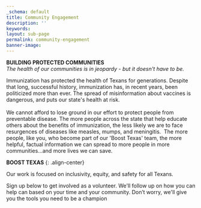 ```yaml
---
_schema: default
title: Community Engagement
description: ''
keywords:
layout: sub-page
permalink: community-engagement
banner-image:
---
```

**BUILDING PROTECTED COMMUNITIES**<br>*​​​The health of our communities is in jeopardy - but it doesn't have to be.*

Immunization has protected the health of Texans for generations. Despite that long, successful history, immunization has, in recent years, been politicized more than ever. The spread of misinformation about vaccines is dangerous, and puts our state's health at risk.<br><br>We cannot afford to lose ground in our effort to protect people from preventable disease. The more people across the state that help educate others about the benefits of immunization, the less likely we are to face resurgences of diseases like measles, mumps, and meningitis.&nbsp; The more people, like you, who become part of our 'Boost Texas' team, the more helpful, factual information we can spread to more people in more communities...and more lives we can save.

**BOOST TEXAS**
{: .align-center}

Our work is focused on inclusivity, equity, and safety for all Texans.

Sign up below to get involved as a volunteer. We'll follow up on how you can help can based on your time and your community. Don’t worry, we'll give you the tools you need to be a champion
